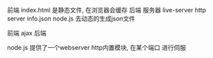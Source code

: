 前端 index.html 是静态文件,  在浏览器会缓存
后端 服务器  live-server http server
info.json    node.js 去动态的生成json文件

前端  ajax  后端

node.js 提供了一个webserver
http内置模块, 在某个端口 进行伺服